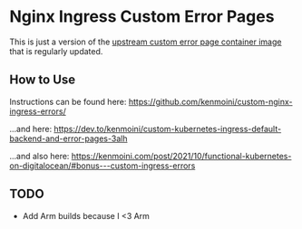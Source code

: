 # Nginx Ingress Custom Error Pages

This is just a version of the [upstream custom error page container image](https://quay.io/repository/kubernetes-ingress-controller/custom-error-pages-amd64) that is regularly updated.

## How to Use

Instructions can be found here: https://github.com/kenmoini/custom-nginx-ingress-errors/

...and here: https://dev.to/kenmoini/custom-kubernetes-ingress-default-backend-and-error-pages-3alh

...and also here: https://kenmoini.com/post/2021/10/functional-kubernetes-on-digitalocean/#bonus---custom-ingress-errors

## TODO

- Add Arm builds because I <3 Arm
